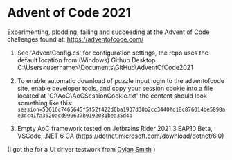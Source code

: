 # Advent of Code 2021

Experimenting, plodding, failing and succeeding at the Advent of Code challenges found at: https://adventofcode.com/

1. See 'AdventConfig.cs' for configuration settings, the repo uses the default location from (Windows) Github Desktop C:\Users\<username>\Documents\GitHub\AdventOfCode2021

2. To enable automatic download of puzzle input login to the adventofcode site, enable developer tools, and copy your session cookie into a file located at 'C:\AoC\AoCSessionCookie.txt' the content should look something like this: ```session=53616c7465645f5f52f422d0ba1937d30b2cc3440fd18c876014be5898ae3dc41fa3520acd999637b9192031bea35d4b```

3. Empty AoC framework tested on Jetbrains Rider 2021.3 EAP10 Beta, VSCode, .NET 6 GA (https://dotnet.microsoft.com/download/dotnet/6.0)



(I got the for a UI driver testwork from [Dylan Smith](https://github.com/dylan-smith "His Github") )